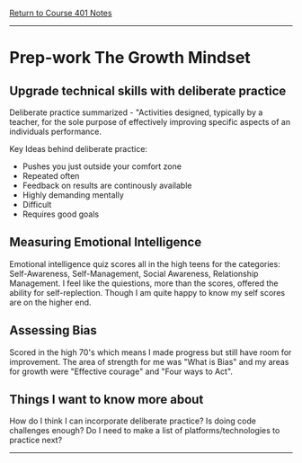 [Return to Course 401 Notes](https://KrisDunning.github.io/401-Reading-Notes)

-----

# Prep-work The Growth Mindset

## Upgrade technical skills with deliberate practice

Deliberate practice summarized - "Activities designed, typically by a teacher, for the sole purpose of effectively improving specific aspects of an individuals performance.

Key Ideas behind deliberate practice:

- Pushes you just outside your comfort zone
- Repeated often
- Feedback on results are continously available
- Highly demanding mentally
- Difficult
- Requires good goals

## Measuring Emotional Intelligence

Emotional intelligence quiz scores all in the high teens for the categories: Self-Awareness, Self-Management, Social Awareness, Relationship Management. I feel like the quiestions, more than the scores, offered the ability for self-replection. Though I am quite happy to know my self scores are on the higher end.

## Assessing Bias

Scored in the high 70's which means I made progress but still have room for improvement. The area of strength for me was "What is Bias" and my areas for growth were "Effective courage" and "Four ways to Act".

## Things I want to know more about

How do I think I can incorporate deliberate practice? Is doing code challenges enough? Do I need to make a list of platforms/technologies to practice next?

-----